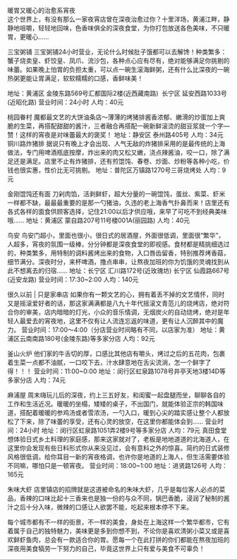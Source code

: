 暖胃又暖心的治愈系宵夜   
   这个世界上，有没有那么一家夜宵店曾在深夜治愈过你？十里洋场，黄浦江畔，静静地咀嚼，轻轻地回味，色香味俱全的深夜食堂，为你打包放送各色美味，不只暖胃，更暖心……

三宝粥铺
三宝粥铺24小时营业，无论什么时候肚子饿都可以去解馋！种类繁多：蟹子烧卖皇、虾饺皇、凤爪、流沙包，各种点心应有尽有，绝对能够满足你挑剔的味蕾。如果晚上怕胃的负担太重，可以点一碗生滚海鲜粥，还有什么比深夜的一碗热粥更能让胃满足，软软糯糯的口感，香鲜味美！

地址：黄浦区 金陵东路569号汇都国际2楼(近西藏南路) 
长宁区 延安西路1033号(近昭化路)
营业时间：24小时
人均：40元

桃园眷村
魔都最文艺的大饼油条店～薄薄的烤猪排酱香浓郁、嫩滑的炒蛋加上爽脆的生菜，再搭配甜甜的酱汁，三者融合再搭配一碗新鲜滚烫的甜豆浆就一个字—赞！这样的宵夜是对味蕾最大的褒奖！
地址：静安区 泰州路405号
人均：34元
铜川路炸猪排
据说只有晚上才会出现、人气无敌的炸猪排采用的是最传统的上海做法，专门用啤酒瓶底按摩，炸出来的肉又松又嫩，浇点辣酱油，咬一口，除了满足还是满足。店里不止有炸猪排，还有煎馄饨、春卷、炒面、炒粉等各种小吃，价钱也很实惠，性价比无可挑剔。
地址：普陀区万镇路1270号三哥烧烤处
人均：9元

金刚馄饨还有面
刀剁肉馅，活剥鲜虾，超大分量的一碗馄饨，蛋丝、紫菜、虾米一样都不缺，最最最重要的是那一勺猪油，久违的老上海香气扑鼻而来！店里还有各式各样的面食供顾客选择，记住21:00以后才供应哦，来早了可吃不到经典美味哦……
地址：黄浦区 蒙自路207号11号楼001A(丽园路)
人均：40元

鸟安
鸟安门超小，里面也很小，很日式的居酒屋，外面很低调，里面很“繁华”，人超多，宵夜的氛围一级棒，分分钟都是深夜食堂的即视感。食材都是精挑细选过的，种类繁多，用特制的调料酱烤出来的食物，入口唇齿留香，特别推荐烤香菇，细节满分。深夜时分，来杯啤酒，撸点串串，让熬夜加班的你为饥饿的灵魂找到从此不想离去的归宿……
地址：长宁区 汇川路172号(近玫瑰坊)
长宁区 仙霞路667号(近安龙路)
营业时间：17:30~2:00
人均：140元

很久以前 | 只是家串店
如果你有一颗文艺的心，拥有着丢不掉的文艺情怀，同时又是摇滚爱好者的话，那这家满满都是八九十年代摇滚文青范儿的烧烤店，绝对符合你的审美，店内暗暗的灯光，小众的音乐情调，无烟炭火的自动烧烤，绝对是年轻人最爱去的宵夜地，这里不仅有让人流连忘返的味道，更有让人沉醉其中的魔力。
营业时间：17:00～4:00（分店营业时间略有不同，以店家为准）
地址：黄浦区云南南路180号(金陵东路)等多家分店
人均：92元

釜山火炉
他们家的牛舌切的厚，口感比其他店有嚼头，烤过之后的五花肉，包裹着生菜一点都不油腻，一口咬下去，汁水肆意地在舌尖流淌，怎一个鲜字了得！！！
营业时间：11:00~0:00
地址：闵行区虹泉路1078号井亭天地3楼14D等多家分店
人均：74元

麻浦屋
周末嗨玩儿后的深夜，约上三五好友，和闺蜜一起盘腿而坐，聊聊各自的工作和生活近况。暖暖的坐榻，矮矮的桌子，不出国门，就能体验正宗的韩国味道，搭配着暖暖的参鸡汤或者雪浓汤，一勺入口，暖到心尖的踏实感让整个人都放松了下来，除了味蕾的享受，还有心灵的放空，在这里你都能体会到……
营业时间：24小时
地址：闵行区虹泉路1051弄2楼9号等多家分店
人均：79元
真田食堂
想体验日式乡土料理的家庭感，那来这家就对了，老板是地地道道的北海道人，在这里你会发现有些日料形式你从来没见过，会有意料之外的惊喜。简约的日式装修风格很低调，给你耳目一新的宵夜格调，也许你是地道的上海人，但生活需要体验不同嘛，哪怕只是一顿宵夜。
营业时间：18:00~1:00
地址：进贤路126号
人均：165元

朱味大虾
店里镇店的招牌就是这道被命名的朱味大虾，几乎是每位客人必点的菜品，香辣的口味比起十三香来也是独一份的与众不同，锅巴香脆，浸润了秘制的酱汁之后十分入味，微辣的口感让人欲罢不能，吃起来根本停不下来。

每个城市都有不一样的街景，不一样的美食，身处在上海这样一个繁华都市，它有着属于自己的独特魅力，美味更是多到你想不到，不论你是喜欢清粥小菜又或是喜欢鲜虾鱼肉，总会有一款适合你的胃。愿每一个在此打拼的你们都能在熬夜加班的深夜用美食犒劳一下努力的自己，毕竟这世界上只有爱与美食不可辜负！
